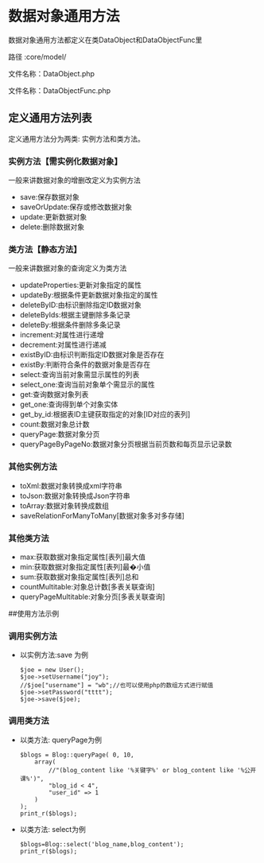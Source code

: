 # 数据对象通用方法

数据对象通用方法都定义在类DataObject和DataObjectFunc里

路径    :core/model/

文件名称：DataObject.php

文件名称：DataObjectFunc.php

## 定义通用方法列表

定义通用方法分为两类: 实例方法和类方法。

### 实例方法【需实例化数据对象】

一般来讲数据对象的增删改定义为实例方法
* save:保存数据对象
* saveOrUpdate:保存或修改数据对象
* update:更新数据对象
* delete:删除数据对象

### 类方法【静态方法】

一般来讲数据对象的查询定义为类方法
* updateProperties:更新对象指定的属性
* updateBy:根据条件更新数据对象指定的属性
* deleteByID:由标识删除指定ID数据对象
* deleteByIds:根据主键删除多条记录
* deleteBy:根据条件删除多条记录
* increment:对属性进行递增
* decrement:对属性进行递减
* existByID:由标识判断指定ID数据对象是否存在
* existBy:判断符合条件的数据对象是否存在
* select:查询当前对象需显示属性的列表
* select_one:查询当前对象单个需显示的属性
* get:查询数据对象列表
* get_one:查询得到单个对象实体
* get_by_id:根据表ID主键获取指定的对象[ID对应的表列]
* count:数据对象总计数
* queryPage:数据对象分页
* queryPageByPageNo:数据对象分页根据当前页数和每页显示记录数

### 其他实例方法

* toXml:数据对象转换成xml字符串
* toJson:数据对象转换成Json字符串
* toArray:数据对象转换成数组
* saveRelationForManyToMany[数据对象多对多存储]

### 其他类方法

* max:获取数据对象指定属性[表列]最大值
* min:获取数据对象指定属性[表列]最�小值
* sum:获取数据对象指定属性[表列]总和
* countMultitable:对象总计数[多表关联查询]
* queryPageMultitable:对象分页[多表关联查询]

##使用方法示例

### 调用实例方法

- 以实例方法:save 为例

    ```
    $joe = new User();
    $joe->setUsername("joy");
    //$joe["username"] = "wb";//也可以使用php的数组方式进行赋值
    $joe->setPassword("tttt");
    $joe->save($joe);
    ```

### 调用类方法

- 以类方法: queryPage为例

    ```
    $blogs = Blog::queryPage( 0, 10,
        array(
            //"(blog_content like '%关键字%' or blog_content like '%公开课%')",
            "blog_id < 4",
            "user_id" => 1
        )
    );
    print_r($blogs);
    ```

- 以类方法: select为例

    ```
    $blogs=Blog::select('blog_name,blog_content');
    print_r($blogs);
    ```
